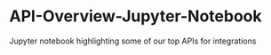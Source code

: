 # API-Overview-Jupyter-Notebook
Jupyter notebook highlighting some of our top APIs for integrations
